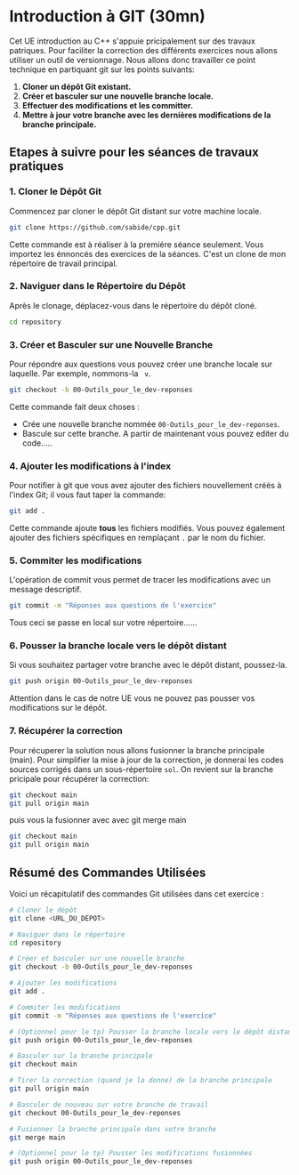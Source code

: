 # Introduction à GIT (30mn)

Cet UE introduction au C++ s'appuie pricipalement sur des travaux patriques.
Pour faciliter la correction des différents exercices nous allons utiliser un outil 
de versionnage. Nous allons donc travailler ce point technique en partiquant git sur les points suivants:
1. **Cloner un dépôt Git existant.**
2. **Créer et basculer sur une nouvelle branche locale.**
3. **Effectuer des modifications et les committer.**
4. **Mettre à jour votre branche avec les dernières modifications de la branche principale.**


## Etapes à suivre pour les séances de travaux pratiques

### 1. Cloner le Dépôt Git

Commencez par cloner le dépôt Git distant sur votre machine locale.
```bash
git clone https://github.com/sabide/cpp.git
```
Cette commande est à réaliser à la premiére séance seulement. 
Vous importez les énnoncés des exercices de la séances.
C'est un clone de mon répertoire de travail principal.
  
### 2. Naviguer dans le Répertoire du Dépôt

Après le clonage, déplacez-vous dans le répertoire du dépôt cloné.
```bash
cd repository
```

### 3. Créer et Basculer sur une Nouvelle Branche

Pour répondre aux questions vous pouvez créer une branche locale sur laquelle. Par exemple, nommons-la ` v`.
```bash
git checkout -b 00-Outils_pour_le_dev-reponses
```
Cette commande fait deux choses :
- Crée une nouvelle branche nommée `00-Outils_pour_le_dev-reponses`.
- Bascule sur cette branche.
A partir de maintenant vous pouvez editer du code.....

### 4. Ajouter les modifications à l'index

Pour notifier à git que vous avez ajouter des fichiers nouvellement créés à l'index Git; il vous faut taper la commande:

```bash
git add .
```

Cette commande ajoute **tous** les fichiers modifiés. Vous pouvez également ajouter des fichiers spécifiques en remplaçant `.` par le nom du fichier.

### 5. Commiter les modifications

L'opération de commit vous permet de tracer les modifications avec un message descriptif.

```bash
git commit -m "Réponses aux questions de l'exercice"
```
Tous ceci se passe en local sur votre répertoire......

### 6. Pousser la branche locale vers le dépôt distant

Si vous souhaitez partager votre branche avec le dépôt distant, poussez-la.
```bash
git push origin 00-Outils_pour_le_dev-reponses
```
Attention dans le cas de notre UE vous ne pouvez pas pousser  vos modifications sur le dépôt.

### 7. Récupérer la correction
Pour récuperer la solution nous allons fusionner la branche principale (main).
Pour simplifier la mise à jour de la correction, je donnerai les codes sources corrigés dans un sous-répertoire `sol`.
On revient sur la branche pricipale pour récupérer la correction:
```bash
git checkout main
git pull origin main
```
puis vous la fusionner avec avec git merge main


```bash
git checkout main
git pull origin main
```

## Résumé des Commandes Utilisées

Voici un récapitulatif des commandes Git utilisées dans cet exercice :

```bash
# Cloner le dépôt
git clone <URL_DU_DEPOT>

# Naviguer dans le répertoire
cd repository

# Créer et basculer sur une nouvelle branche
git checkout -b 00-Outils_pour_le_dev-reponses

# Ajouter les modifications
git add .

# Commiter les modifications
git commit -m "Réponses aux questions de l'exercice"

# (Optionnel pour le tp) Pousser la branche locale vers le dépôt distant
git push origin 00-Outils_pour_le_dev-reponses 

# Basculer sur la branche principale 
git checkout main

# Tirer la correction (quand je la donne) de la branche principale
git pull origin main

# Basculer de nouveau sur votre branche de travail
git checkout 00-Outils_pour_le_dev-reponses

# Fusionner la branche principale dans votre branche
git merge main

# (Optionnel pour le tp) Pousser les modifications fusionnées
git push origin 00-Outils_pour_le_dev-reponses

```